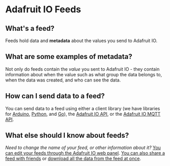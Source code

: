 # Adafruit IO Feeds

## What's a feed? 
Feeds hold data and **metadata** about the values you send to Adafruit IO. 

## What are some examples of metadata?
Not only do feeds contain the *value* you sent to Adafruit IO - they contain information about when the value such as what group the data belongs to, when the data was created, and who can see the data.

## How can I send data to a feed?  

You can send data to a feed using either a client library (we have libraries for [Arduino](https://github.com/adafruit/Adafruit_IO_Arduino), [Python](https://github.com/adafruit/Adafruit_IO_Python), and [Go](https://github.com/adafruit/io-client-go)), the [Adafruit IO API](https://io.adafruit.com/api/docs/#tag/Feeds), or the [Adafruit IO MQTT API](https://learn.adafruit.com/welcome-to-adafruit-io/mqtt-api-documentation-2#topics-16-3).
  
## What else should I know about feeds?

*Need to change the name of your feed, or other information about it?* [You can edit your feeds through the Adafruit IO web panel](https://learn.adafruit.com/adafruit-io-basics-feeds/editing-a-feed). [You can also share a feed with friends](https://learn.adafruit.com/adafruit-io-basics-feeds/sharing-a-feed) or [download all the data from the feed at once](https://learn.adafruit.com/adafruit-io-basics-feeds/downloading-feed-data).
